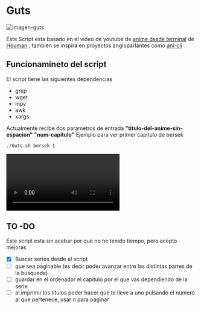 # Guts

![imagen-guts](https://github.com/danifreflow/Guts/blob/main/Guts/assets/guts.png)

Este Script esta basado en el video de youtube de [anime desde terminal](https://www.youtube.com/watch?v=IHDqzGno4Y4) 
de [Houman](https://houmanr.xyz/) , tambien se inspira en proyectos angloparlantes como
[ani-cli](https://github.com/pystardust/ani-cli)

## Funcionamineto del script
El script tiene las siguientes dependencias 
- grep
- wget
- mpv
- awk
- xargs

Actualmente recibe dos parametros de entrada **"titulo-del-anime-sin-espacion" "num-capitulo"**
Ejemplo para ver primer capitulo de bersek
```bash
./Guts.sh bersek 1
```
![ejemplo](https://github.com/danifreflow/Guts/blob/main/Guts/assets/recording.mkv)

## TO -DO
Este script esta sin acabar por que no he tenido tiempo, pero acepto mejoras
- [x] Buscar series desde el script
- [ ] que sea paginable (es decir poder avanzar entre las distintas partes de la busqueda)
- [ ] guardar en el ordenador el capitulo por el que vas dependiendo de la serie
- [ ] al imprimir los titulos poder hacer que te lleve a uno pulsando el numero al que pertenece, usar n para paginar
